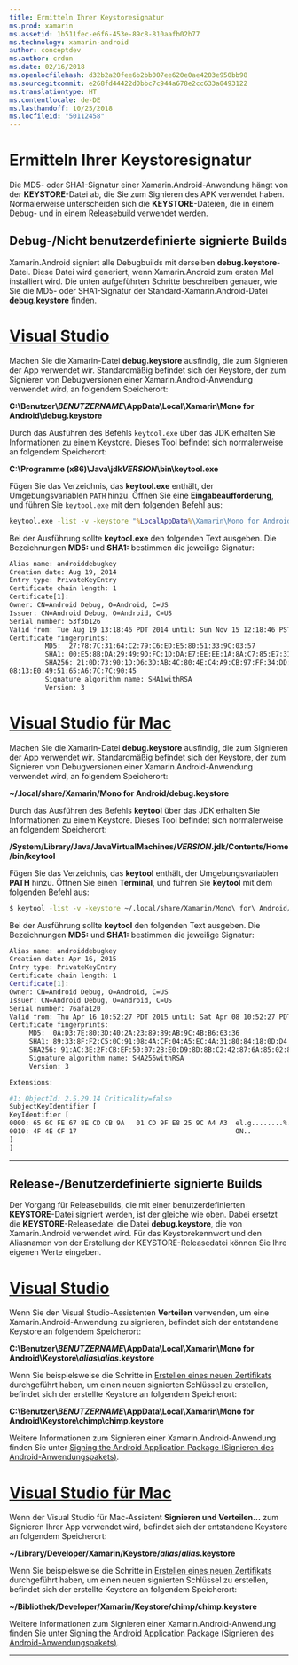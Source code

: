 ```yaml
---
title: Ermitteln Ihrer Keystoresignatur
ms.prod: xamarin
ms.assetid: 1b511fec-e6f6-453e-89c8-810aafb02b77
ms.technology: xamarin-android
author: conceptdev
ms.author: crdun
ms.date: 02/16/2018
ms.openlocfilehash: d32b2a20fee6b2bb007ee620e0ae4203e950bb98
ms.sourcegitcommit: e268fd44422d0bbc7c944a678e2cc633a0493122
ms.translationtype: HT
ms.contentlocale: de-DE
ms.lasthandoff: 10/25/2018
ms.locfileid: "50112458"
---
```

# <a name="finding-your-keystores-signature"></a>Ermitteln Ihrer Keystoresignatur

Die MD5- oder SHA1-Signatur einer Xamarin.Android-Anwendung hängt von der **KEYSTORE**-Datei ab, die Sie zum Signieren des APK verwendet haben. Normalerweise unterscheiden sich die **KEYSTORE**-Dateien, die in einem Debug- und in einem Releasebuild verwendet werden.

## <a name="for-debug--non-custom-signed-builds"></a>Debug-/Nicht benutzerdefinierte signierte Builds

Xamarin.Android signiert alle Debugbuilds mit derselben **debug.keystore**-Datei. Diese Datei wird generiert, wenn Xamarin.Android zum ersten Mal installiert wird. Die unten aufgeführten Schritte beschreiben genauer, wie Sie die MD5- oder SHA1-Signatur der Standard-Xamarin.Android-Datei **debug.keystore** finden.

# <a name="visual-studiotabwindows"></a>[Visual Studio](#tab/windows)

Machen Sie die Xamarin-Datei **debug.keystore** ausfindig, die zum Signieren der App verwendet wir. Standardmäßig befindet sich der Keystore, der zum Signieren von Debugversionen einer Xamarin.Android-Anwendung verwendet wird, an folgendem Speicherort:

**C:\\Benutzer\\*BENUTZERNAME*\\AppData\\Local\\Xamarin\\Mono for Android\\debug.keystore**

Durch das Ausführen des Befehls `keytool.exe` über das JDK erhalten Sie Informationen zu einem Keystore. Dieses Tool befindet sich normalerweise an folgendem Speicherort:

**C:\\Programme (x86)\\Java\\jdk*VERSION*\\bin\\keytool.exe**

Fügen Sie das Verzeichnis, das **keytool.exe** enthält, der Umgebungsvariablen `PATH` hinzu.
Öffnen Sie eine **Eingabeaufforderung**, und führen Sie `keytool.exe` mit dem folgenden Befehl aus:

```cmd
keytool.exe -list -v -keystore "%LocalAppData%\Xamarin\Mono for Android\debug.keystore" -alias androiddebugkey -storepass android -keypass android
```

Bei der Ausführung sollte **keytool.exe** den folgenden Text ausgeben. Die Bezeichnungen **MD5:** und **SHA1:** bestimmen die jeweilige Signatur:

```cmd
Alias name: androiddebugkey
Creation date: Aug 19, 2014
Entry type: PrivateKeyEntry
Certificate chain length: 1
Certificate[1]:
Owner: CN=Android Debug, O=Android, C=US
Issuer: CN=Android Debug, O=Android, C=US
Serial number: 53f3b126
Valid from: Tue Aug 19 13:18:46 PDT 2014 until: Sun Nov 15 12:18:46 PST 2043
Certificate fingerprints:
         MD5:  27:78:7C:31:64:C2:79:C6:ED:E5:80:51:33:9C:03:57
         SHA1: 00:E5:8B:DA:29:49:9D:FC:1D:DA:E7:EE:EE:1A:8A:C7:85:E7:31:23
         SHA256: 21:0D:73:90:1D:D6:3D:AB:4C:80:4E:C4:A9:CB:97:FF:34:DD:B4:42:FC:
08:13:E0:49:51:65:A6:7C:7C:90:45
         Signature algorithm name: SHA1withRSA
         Version: 3
```


# <a name="visual-studio-for-mactabmacos"></a>[Visual Studio für Mac](#tab/macos)

Machen Sie die Xamarin-Datei **debug.keystore** ausfindig, die zum Signieren der App verwendet wir. Standardmäßig befindet sich der Keystore, der zum Signieren von Debugversionen einer Xamarin.Android-Anwendung verwendet wird, an folgendem Speicherort:

**~/.local/share/Xamarin/Mono for Android/debug.keystore**


Durch das Ausführen des Befehls **keytool** über das JDK erhalten Sie Informationen zu einem Keystore. Dieses Tool befindet sich normalerweise an folgendem Speicherort:

**/System/Library/Java/JavaVirtualMachines/*VERSION*.jdk/Contents/Home/bin/keytool**

Fügen Sie das Verzeichnis, das **keytool** enthält, der Umgebungsvariablen **PATH** hinzu.
Öffnen Sie einen **Terminal**, und führen Sie **keytool** mit dem folgenden Befehl aus:

```bash
$ keytool -list -v -keystore ~/.local/share/Xamarin/Mono\ for\ Android/debug.keystore -alias androiddebugkey -storepass android -keypass android
```

Bei der Ausführung sollte **keytool** den folgenden Text ausgeben. Die Bezeichnungen **MD5:** und **SHA1:** bestimmen die jeweilige Signatur:

```bash
Alias name: androiddebugkey
Creation date: Apr 16, 2015
Entry type: PrivateKeyEntry
Certificate chain length: 1
Certificate[1]:
Owner: CN=Android Debug, O=Android, C=US
Issuer: CN=Android Debug, O=Android, C=US
Serial number: 76afa120
Valid from: Thu Apr 16 10:52:27 PDT 2015 until: Sat Apr 08 10:52:27 PDT 2045
Certificate fingerprints:
     MD5:  0A:D3:7E:80:3D:40:2A:23:89:B9:AB:9C:4B:B6:63:36
     SHA1: 89:33:8F:F2:C5:0C:91:08:4A:CF:04:A5:EC:4A:31:80:84:18:0D:D4
     SHA256: 91:AC:3E:2F:CB:EF:50:07:2B:E0:D9:8D:8B:C2:42:87:6A:85:02:86:EB:44:84:10:34:02:ED:35:CE:C6:38:47
     Signature algorithm name: SHA256withRSA
     Version: 3

Extensions:

#1: ObjectId: 2.5.29.14 Criticality=false
SubjectKeyIdentifier [
KeyIdentifier [
0000: 65 6C FE 67 8E CD CB 9A   01 CD 9F E8 25 9C A4 A3  el.g........%...
0010: 4F 4E CF 17                                        ON..
]
]
```

-----

## <a name="for-release--custom-signed-builds"></a>Release-/Benutzerdefinierte signierte Builds

Der Vorgang für Releasebuilds, die mit einer benutzerdefinierten **KEYSTORE**-Datei signiert werden, ist der gleiche wie oben. Dabei ersetzt die **KEYSTORE**-Releasedatei die Datei **debug.keystore**, die von Xamarin.Android verwendet wird. Für das Keystorekennwort und den Aliasnamen von der Erstellung der KEYSTORE-Releasedatei können Sie Ihre eigenen Werte eingeben.

# <a name="visual-studiotabwindows"></a>[Visual Studio](#tab/windows)

Wenn Sie den Visual Studio-Assistenten **Verteilen** verwenden, um eine Xamarin.Android-Anwendung zu signieren, befindet sich der entstandene Keystore an folgendem Speicherort:

**C:\\Benutzer\\*BENUTZERNAME*\\AppData\\Local\\Xamarin\\Mono for Android\\Keystore\\*alias*\\*alias*.keystore**

Wenn Sie beispielsweise die Schritte in [Erstellen eines neuen Zertifikats](~/android/deploy-test/signing/index.md#newcertvs) durchgeführt haben, um einen neuen signierten Schlüssel zu erstellen, befindet sich der erstellte Keystore an folgendem Speicherort:

**C:\\Benutzer\\*BENUTZERNAME*\\AppData\\Local\\Xamarin\\Mono for Android\\Keystore\\chimp\\chimp.keystore**

Weitere Informationen zum Signieren einer Xamarin.Android-Anwendung finden Sie unter [Signing the Android Application Package (Signieren des Android-Anwendungspakets)](~/android/deploy-test/signing/index.md).


# <a name="visual-studio-for-mactabmacos"></a>[Visual Studio für Mac](#tab/macos)

Wenn der Visual Studio für Mac-Assistent **Signieren und Verteilen...** zum Signieren Ihrer App verwendet wird, befindet sich der entstandene Keystore an folgendem Speicherort:

**~/Library/Developer/Xamarin/Keystore/*alias*/*alias*.keystore**

Wenn Sie beispielsweise die Schritte in [Erstellen eines neuen Zertifikats](~/android/deploy-test/signing/index.md#newcertxs) durchgeführt haben, um einen neuen signierten Schlüssel zu erstellen, befindet sich der erstellte Keystore an folgendem Speicherort:

**~/Bibliothek/Developer/Xamarin/Keystore/chimp/chimp.keystore**

Weitere Informationen zum Signieren einer Xamarin.Android-Anwendung finden Sie unter [Signing the Android Application Package (Signieren des Android-Anwendungspakets)](~/android/deploy-test/signing/index.md).


-----
